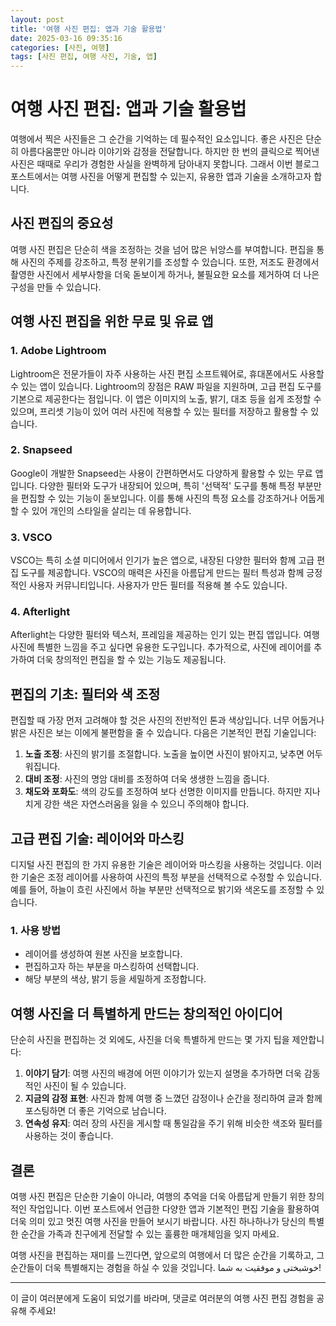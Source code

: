 ```yaml
---
layout: post
title: '여행 사진 편집: 앱과 기술 활용법'
date: 2025-03-16 09:35:16
categories: [사진, 여행]
tags: [사진 편집, 여행 사진, 기술, 앱]
---
```


# 여행 사진 편집: 앱과 기술 활용법

여행에서 찍은 사진들은 그 순간을 기억하는 데 필수적인 요소입니다. 좋은 사진은 단순히 아름다움뿐만 아니라 이야기와 감정을 전달합니다. 하지만 한 번의 클릭으로 찍어낸 사진은 때때로 우리가 경험한 사실을 완벽하게 담아내지 못합니다. 그래서 이번 블로그 포스트에서는 여행 사진을 어떻게 편집할 수 있는지, 유용한 앱과 기술을 소개하고자 합니다.

## 사진 편집의 중요성

여행 사진 편집은 단순히 색을 조정하는 것을 넘어 많은 뉘앙스를 부여합니다. 편집을 통해 사진의 주제를 강조하고, 특정 분위기를 조성할 수 있습니다. 또한, 저조도 환경에서 촬영한 사진에서 세부사항을 더욱 돋보이게 하거나, 불필요한 요소를 제거하여 더 나은 구성을 만들 수 있습니다.

## 여행 사진 편집을 위한 무료 및 유료 앱

### 1. Adobe Lightroom

Lightroom은 전문가들이 자주 사용하는 사진 편집 소프트웨어로, 휴대폰에서도 사용할 수 있는 앱이 있습니다. Lightroom의 장점은 RAW 파일을 지원하며, 고급 편집 도구를 기본으로 제공한다는 점입니다. 이 앱은 이미지의 노출, 밝기, 대조 등을 쉽게 조정할 수 있으며, 프리셋 기능이 있어 여러 사진에 적용할 수 있는 필터를 저장하고 활용할 수 있습니다. 

### 2. Snapseed

Google이 개발한 Snapseed는 사용이 간편하면서도 다양하게 활용할 수 있는 무료 앱입니다. 다양한 필터와 도구가 내장되어 있으며, 특히 '선택적' 도구를 통해 특정 부분만을 편집할 수 있는 기능이 돋보입니다. 이를 통해 사진의 특정 요소를 강조하거나 어둡게 할 수 있어 개인의 스타일을 살리는 데 유용합니다.

### 3. VSCO

VSCO는 특히 소셜 미디어에서 인기가 높은 앱으로, 내장된 다양한 필터와 함께 고급 편집 도구를 제공합니다. VSCO의 매력은 사진을 아름답게 만드는 필터 특성과 함께 긍정적인 사용자 커뮤니티입니다. 사용자가 만든 필터를 적용해 볼 수도 있습니다.

### 4. Afterlight

Afterlight는 다양한 필터와 텍스처, 프레임을 제공하는 인기 있는 편집 앱입니다. 여행 사진에 특별한 느낌을 주고 싶다면 유용한 도구입니다. 추가적으로, 사진에 레이어를 추가하여 더욱 창의적인 편집을 할 수 있는 기능도 제공됩니다.

## 편집의 기초: 필터와 색 조정

편집할 때 가장 먼저 고려해야 할 것은 사진의 전반적인 톤과 색상입니다. 너무 어둡거나 밝은 사진은 보는 이에게 불편함을 줄 수 있습니다. 다음은 기본적인 편집 기술입니다:
1. **노출 조정**: 사진의 밝기를 조절합니다. 노출을 높이면 사진이 밝아지고, 낮추면 어두워집니다.
2. **대비 조정**: 사진의 명암 대비를 조정하여 더욱 생생한 느낌을 줍니다.
3. **채도와 포화도**: 색의 강도를 조정하여 보다 선명한 이미지를 만듭니다. 하지만 지나치게 강한 색은 자연스러움을 잃을 수 있으니 주의해야 합니다.
   
## 고급 편집 기술: 레이어와 마스킹

디지털 사진 편집의 한 가지 유용한 기술은 레이어와 마스킹을 사용하는 것입니다. 이러한 기술은 조정 레이어를 사용하여 사진의 특정 부분을 선택적으로 수정할 수 있습니다. 예를 들어, 하늘이 흐린 사진에서 하늘 부분만 선택적으로 밝기와 색온도를 조정할 수 있습니다.

### 1. 사용 방법
- 레이어를 생성하여 원본 사진을 보호합니다.
- 편집하고자 하는 부분을 마스킹하여 선택합니다.
- 해당 부분의 색상, 밝기 등을 세밀하게 조정합니다.

## 여행 사진을 더 특별하게 만드는 창의적인 아이디어

단순히 사진을 편집하는 것 외에도, 사진을 더욱 특별하게 만드는 몇 가지 팁을 제안합니다:
1. **이야기 담기**: 여행 사진의 배경에 어떤 이야기가 있는지 설명을 추가하면 더욱 감동적인 사진이 될 수 있습니다.
2. **지금의 감정 표현**: 사진과 함께 여행 중 느꼈던 감정이나 순간을 정리하여 글과 함께 포스팅하면 더 좋은 기억으로 남습니다.
3. **연속성 유지**: 여러 장의 사진을 게시할 때 통일감을 주기 위해 비슷한 색조와 필터를 사용하는 것이 좋습니다.

## 결론

여행 사진 편집은 단순한 기술이 아니라, 여행의 추억을 더욱 아름답게 만들기 위한 창의적인 작업입니다. 이번 포스트에서 언급한 다양한 앱과 기본적인 편집 기술을 활용하여 더욱 의미 있고 멋진 여행 사진을 만들어 보시기 바랍니다. 사진 하나하나가 당신의 특별한 순간을 가족과 친구에게 전달할 수 있는 훌륭한 매개체임을 잊지 마세요.  

여행 사진을 편집하는 재미를 느낀다면, 앞으로의 여행에서 더 많은 순간을 기록하고, 그 순간들이 더욱 특별해지는 경험을 하실 수 있을 것입니다. خوشبختی و موفقیت به شما!  

---  
이 글이 여러분에게 도움이 되었기를 바라며, 댓글로 여러분의 여행 사진 편집 경험을 공유해 주세요!
